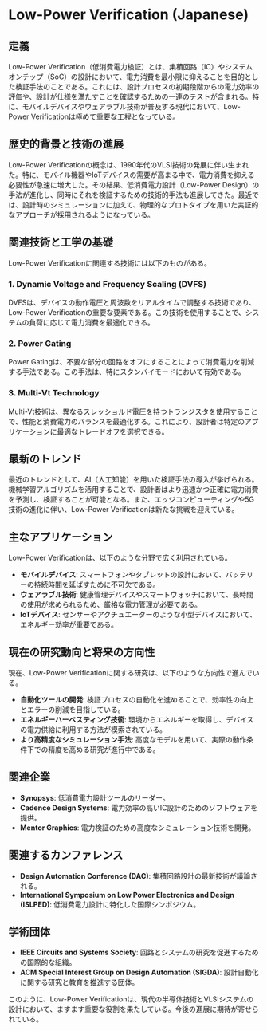 # Low-Power Verification (Japanese)

## 定義
Low-Power Verification（低消費電力検証）とは、集積回路（IC）やシステムオンチップ（SoC）の設計において、電力消費を最小限に抑えることを目的とした検証手法のことである。これには、設計プロセスの初期段階からの電力効率の評価や、設計が仕様を満たすことを確認するための一連のテストが含まれる。特に、モバイルデバイスやウェアラブル技術が普及する現代において、Low-Power Verificationは極めて重要な工程となっている。

## 歴史的背景と技術の進展
Low-Power Verificationの概念は、1990年代のVLSI技術の発展に伴い生まれた。特に、モバイル機器やIoTデバイスの需要が高まる中で、電力消費を抑える必要性が急速に増大した。その結果、低消費電力設計（Low-Power Design）の手法が進化し、同時にそれを検証するための技術的手法も進展してきた。最近では、設計時のシミュレーションに加えて、物理的なプロトタイプを用いた実証的なアプローチが採用されるようになっている。

## 関連技術と工学の基礎
Low-Power Verificationに関連する技術には以下のものがある。

### 1. Dynamic Voltage and Frequency Scaling (DVFS)
DVFSは、デバイスの動作電圧と周波数をリアルタイムで調整する技術であり、Low-Power Verificationの重要な要素である。この技術を使用することで、システムの負荷に応じて電力消費を最適化できる。

### 2. Power Gating
Power Gatingは、不要な部分の回路をオフにすることによって消費電力を削減する手法である。この手法は、特にスタンバイモードにおいて有効である。

### 3. Multi-Vt Technology
Multi-Vt技術は、異なるスレッショルド電圧を持つトランジスタを使用することで、性能と消費電力のバランスを最適化する。これにより、設計者は特定のアプリケーションに最適なトレードオフを選択できる。

## 最新のトレンド
最近のトレンドとして、AI（人工知能）を用いた検証手法の導入が挙げられる。機械学習アルゴリズムを活用することで、設計者はより迅速かつ正確に電力消費を予測し、検証することが可能となる。また、エッジコンピューティングや5G技術の進化に伴い、Low-Power Verificationは新たな挑戦を迎えている。

## 主なアプリケーション
Low-Power Verificationは、以下のような分野で広く利用されている。

- **モバイルデバイス**: スマートフォンやタブレットの設計において、バッテリーの持続時間を延ばすために不可欠である。
- **ウェアラブル技術**: 健康管理デバイスやスマートウォッチにおいて、長時間の使用が求められるため、厳格な電力管理が必要である。
- **IoTデバイス**: センサーやアクチュエーターのような小型デバイスにおいて、エネルギー効率が重要である。

## 現在の研究動向と将来の方向性
現在、Low-Power Verificationに関する研究は、以下のような方向性で進んでいる。

- **自動化ツールの開発**: 検証プロセスの自動化を進めることで、効率性の向上とエラーの削減を目指している。
- **エネルギーハーベスティング技術**: 環境からエネルギーを取得し、デバイスの電力供給に利用する方法が模索されている。
- **より高精度なシミュレーション手法**: 高度なモデルを用いて、実際の動作条件下での精度を高める研究が進行中である。

## 関連企業
- **Synopsys**: 低消費電力設計ツールのリーダー。
- **Cadence Design Systems**: 電力効率の高いIC設計のためのソフトウェアを提供。
- **Mentor Graphics**: 電力検証のための高度なシミュレーション技術を開発。

## 関連するカンファレンス
- **Design Automation Conference (DAC)**: 集積回路設計の最新技術が議論される。
- **International Symposium on Low Power Electronics and Design (ISLPED)**: 低消費電力設計に特化した国際シンポジウム。

## 学術団体
- **IEEE Circuits and Systems Society**: 回路とシステムの研究を促進するための国際的な組織。
- **ACM Special Interest Group on Design Automation (SIGDA)**: 設計自動化に関する研究と教育を推進する団体。

このように、Low-Power Verificationは、現代の半導体技術とVLSIシステムの設計において、ますます重要な役割を果たしている。今後の進展に期待が寄せられている。